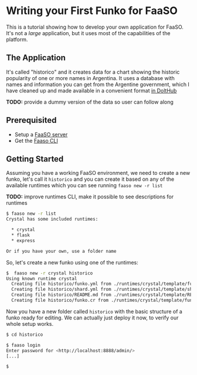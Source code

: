 # Writing your First Funko for FaaSO

This is a tutorial showing how to develop your own application
for FaaSO. It's not a *large* application, but it uses most
of the capabilities of the platform.

## The Application

It's called "historico" and it creates data for a chart showing
the historic popularity of one or more names in Argentina.
It uses a database with names and information you can get from the
Argentine government, which I have cleaned up and made available
in a convenient format [in DoltHub](https://www.dolthub.com/repositories/ralsina/nombres_argentina_1922_2005/doc/main)

**TODO:** provide a dummy version of the data so user can follow along

## Prerequisited

* Setup a [FaaSO server](server-setup.md)
* Get the [Faaso CLI](cli.md)

## Getting Started

Assuming you have a working FaaSO environment, we need to create a new
funko, let's call it `historico` and you can create it based on any of the
available runtimes which you can see running `faaso new -r list`

**TODO:** improve runtimes CLI, make it possible to see descriptions for runtimes

```bash
$ faaso new -r list
Crystal has some included runtimes:

  * crystal
  * flask
  * express

Or if you have your own, use a folder name
```

So, let's create a new funko using one of the runtimes:

```bash
$  faaso new -r crystal historico
Using known runtime crystal
  Creating file historico/funko.yml from ./runtimes/crystal/template/funko.yml.j2
  Creating file historico/shard.yml from ./runtimes/crystal/template/shard.yml.j2
  Creating file historico/README.md from ./runtimes/crystal/template/README.md.j2
  Creating file historico/funko.cr from ./runtimes/crystal/template/funko.cr
```

Now you have a new folder called `historico` with the basic structure of a
funko ready for editing. We can actually just deploy it now, to verify our
whole setup works.

```bash
$ cd historico

$ faaso login
Enter password for <http://localhost:8888/admin/>
[...]

$

```
